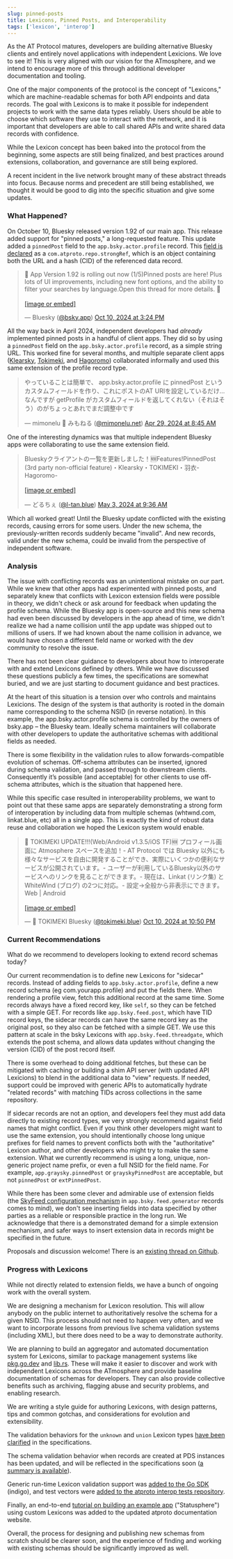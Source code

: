 ```yaml
---
slug: pinned-posts
title: Lexicons, Pinned Posts, and Interoperability
tags: ['lexicon', 'interop']
---
```


As the AT Protocol matures, developers are building alternative Bluesky clients and entirely novel applications with independent Lexicions. We love to see it! This is very aligned with our vision for the ATmosphere, and we intend to encourage more of this through additional developer documentation and tooling.

One of the major components of the protocol is the concept of "Lexicons," which are machine-readable schemas for both API endpoints and data records. The goal with Lexicons is to make it possible for independent projects to work with the same data types reliably. Users should be able to choose which software they use to interact with the network, and it is important that developers are able to call shared APIs and write shared data records with confidence.

While the Lexicon concept has been baked into the protocol from the beginning, some aspects are still being finalized, and best practices around extensions, collaboration, and governance are still being explored.

A recent incident in the live network brought many of these abstract threads into focus. Because norms and precedent are still being established, we thought it would be good to dig into the specific situation and give some updates.

### What Happened?

On October 10, Bluesky released version 1.92 of our main app. This release added support for "pinned posts," a long-requested feature. This update added a `pinnedPost` field to the `app.bsky.actor.profile` record. This [field is declared](https://github.com/bluesky-social/atproto/blob/2676206e422233fefbf2d9d182e8d462f0957c93/lexicons/app/bsky/actor/profile.json#L44) as a `com.atproto.repo.strongRef`, which is an object containing both the URL and a hash (CID) of the referenced data record.

<!-- EMBED v1.92 announcement: https://bsky.app/profile/bsky.app/post/3l66vf2q4pi26 -->
<blockquote class="bluesky-embed" data-bluesky-uri="at://did:plc:z72i7hdynmk6r22z27h6tvur/app.bsky.feed.post/3l66vf2q4pi26" data-bluesky-cid="bafyreibonvobqqubi5aklhvd3t56utmp6yf5c5riifd4lobowdwi6sayei"><p lang="en">📢 App Version 1.92 is rolling out now (1/5)Pinned posts are here! Plus lots of UI improvements, including new font options, and the ability to filter your searches by language.Open this thread for more details. 🧵<br/><br/><a href="https://bsky.app/profile/did:plc:z72i7hdynmk6r22z27h6tvur/post/3l66vf2q4pi26?ref_src=embed">[image or embed]</a></p>&mdash; Bluesky (<a href="https://bsky.app/profile/did:plc:z72i7hdynmk6r22z27h6tvur?ref_src=embed">@bsky.app</a>) <a href="https://bsky.app/profile/did:plc:z72i7hdynmk6r22z27h6tvur/post/3l66vf2q4pi26?ref_src=embed">Oct 10, 2024 at 3:24 PM</a></blockquote><script async src="https://embed.bsky.app/static/embed.js" charset="utf-8"></script>

All the way back in April 2024, independent developers had _already_ implemented pinned posts in a handful of client apps. They did so by using a `pinnedPost` field on the `app.bsky.actor.profile` record, as a simple string URL. This worked fine for several months, and multiple separate client apps ([Klearsky](https://klearsky.pages), [Tokimeki](https://tokimeki.blue), and [Hagoromo](https://hagoromo.relog.tech)) collaborated informally and used this same extension of the profile record type.

<!-- EMBED April 2024: original note https://bsky.app/profile/mimonelu.net/post/3krbslukrq22k -->
<blockquote class="bluesky-embed" data-bluesky-uri="at://did:plc:ilxxgyz7oz7mysber4omeqrg/app.bsky.feed.post/3krbslukrq22k" data-bluesky-cid="bafyreig3vaklphdozmgby4b4v7ggvxfs764diu4mtveifzxlamj2gcvchi"><p lang="ja">やっていることは簡単で、 app.bsky.actor.profile に pinnedPost というカスタムフィールドを作り、これにポストのAT URIを設定しているだけ…なんですが getProfile がカスタムフィールドを返してくれない（それはそう）のがちょっとあれでまだ調整中です</p>&mdash; mimonelu 🦀 みもねる (<a href="https://bsky.app/profile/did:plc:ilxxgyz7oz7mysber4omeqrg?ref_src=embed">@mimonelu.net</a>) <a href="https://bsky.app/profile/did:plc:ilxxgyz7oz7mysber4omeqrg/post/3krbslukrq22k?ref_src=embed">Apr 29, 2024 at 8:45 AM</a></blockquote><script async src="https://embed.bsky.app/static/embed.js" charset="utf-8"></script>

One of the interesting dynamics was that multiple independent Bluesky apps were collaborating to use the same extension field.

<!-- EMBED: https://bsky.app/profile/l-tan.blue/post/3krlxdxdfdd2w -->
<blockquote class="bluesky-embed" data-bluesky-uri="at://did:plc:qcruz6j42vap6uhur4yeisef/app.bsky.feed.post/3krlxdxdfdd2w" data-bluesky-cid="bafyreiaple5g5a6s6e37ufsn3ykfrn776ijmfrwnmpy7u4nf6gf37tryha"><p lang="ja">Blueskyクライアントの一覧を更新しました！🆕Features!PinnedPost (3rd party non-official feature)・Klearsky・TOKIMEKI・羽衣-Hagoromo-<br/><br/><a href="https://bsky.app/profile/did:plc:qcruz6j42vap6uhur4yeisef/post/3krlxdxdfdd2w?ref_src=embed">[image or embed]</a></p>&mdash; どるちぇ (<a href="https://bsky.app/profile/did:plc:qcruz6j42vap6uhur4yeisef?ref_src=embed">@l-tan.blue</a>) <a href="https://bsky.app/profile/did:plc:qcruz6j42vap6uhur4yeisef/post/3krlxdxdfdd2w?ref_src=embed">May 3, 2024 at 9:36 AM</a></blockquote><script async src="https://embed.bsky.app/static/embed.js" charset="utf-8"></script>

Which all worked great! Until the Bluesky update conflicted with the existing records, causing errors for some users. Under the new schema, the previously-written records suddenly became "invalid". And new records, valid under the new schema, could be invalid from the perspective of independent software.

### Analysis

The issue with conflicting records was an unintentional mistake on our part. While we knew that other apps had experimented with pinned posts, and separately knew that conflicts with Lexicon extension fields were possible in theory, we didn't check or ask around for feedback when updating the profile schema. While the Bluesky app is open-source and this new schema had even been discussed by developers in the app ahead of time, we didn't realize we had a name collision until the app update was shipped out to millions of users. If we had known about the name collision in advance, we would have chosen a different field name or worked with the dev community to resolve the issue.

There has not been clear guidance to developers about how to interoperate with and extend Lexicons defined by others. While we have discussed these questions publicly a few times, the specifications are somewhat buried, and we are just starting to document guidance and best practices.

At the heart of this situation is a tension over who controls and maintains Lexicions. The design of the system is that authority is rooted in the domain name corresponding to the schema NSID (in reverse notation). In this example, the app.bsky.actor.profile schema is controlled by the owners of bsky.app – the Bluesky team. Ideally schema maintainers will collaborate with other developers to update the authoritative schemas with additional fields as needed.

There is some flexibility in the validation rules to allow forwards-compatible evolution of schemas. Off-schema attributes can be inserted, ignored during schema validation, and passed through to downstream clients. Consequently it’s possible (and acceptable) for other clients to use off-schema attributes, which is the situation that happened here.

While this specific case resulted in interoperability problems, we want to point out that these same apps are separately demonstrating a strong form of interoperation by including data from multiple schemas (whtwnd.com, linkat.blue, etc) all in a single app. This is exactly the kind of robust data reuse and collaboration we hoped the Lexicon system would enable.

<!-- EMBED: https://bsky.app/profile/tokimeki.blue/post/3l67oc7d2pq27 -->
<blockquote class="bluesky-embed" data-bluesky-uri="at://did:plc:4tr5dqti7nmu6g2czpthntak/app.bsky.feed.post/3l67oc7d2pq27" data-bluesky-cid="bafyreieopijbllr7ydxjxa5gsba2cyba3wrmnzhmdourpzcqfqsu2kef2y"><p lang="ja">🌈 TOKIMEKI UPDATE!!!(Web/Android v1.3.5/iOS TF)🆕 プロフィール画面に Atmosphere スペースを追加！- AT Protocol では Bluesky 以外にも様々なサービスを自由に開発することができ、実際にいくつかの便利なサービスが公開されています。- ユーザーが利用しているBluesky以外のサービスへのリンクを見ることができます。- 現在は、Linkat (リンク集) と WhiteWind (ブログ) の2つに対応。- 設定→全般から非表示にできます。Web | Android<br/><br/><a href="https://bsky.app/profile/did:plc:4tr5dqti7nmu6g2czpthntak/post/3l67oc7d2pq27?ref_src=embed">[image or embed]</a></p>&mdash; 🌈 TOKIMEKI Bluesky (<a href="https://bsky.app/profile/did:plc:4tr5dqti7nmu6g2czpthntak?ref_src=embed">@tokimeki.blue</a>) <a href="https://bsky.app/profile/did:plc:4tr5dqti7nmu6g2czpthntak/post/3l67oc7d2pq27?ref_src=embed">Oct 10, 2024 at 10:50 PM</a></blockquote><script async src="https://embed.bsky.app/static/embed.js" charset="utf-8"></script>

### Current Recommendations

What do we recommend to developers looking to extend record schemas today?

Our current recommendation is to define new Lexicons for "sidecar" records. Instead of adding fields to `app.bsky.actor.profile`, define a new record schema (eg com.yourapp.profile) and put the fields there. When rendering a profile view, fetch this additional record at the same time. Some records always have a fixed record key, like `self`, so they can be fetched with a simple GET. For records like `app.bsky.feed.post`, which have TID record keys, the sidecar records can have the same record key as the original post, so they also can be fetched with a simple GET. We use this pattern at scale in the bsky Lexicons with `app.bsky.feed.threadgate`, which extends the post schema, and allows data updates without changing the version (CID) of the post record itself.

There is some overhead to doing additional fetches, but these can be mitigated with caching or building a shim API server (with updated API Lexicions) to blend in the additional data to "view" requests. If needed, support could be improved with generic APIs to automatically hydrate "related records" with matching TIDs across collections in the same repository.

If sidecar records are not an option, and developers feel they must add data directly to existing record types, we very strongly recommend against field names that might conflict. Even if you think other developers might want to use the same extension, you should intentionally choose long unique prefixes for field names to prevent conflicts both with the "authoritative" Lexicon author, and other developers who might try to make the same extension. What we currently recommend is using a long, unique, non-generic project name prefix, or even a full NSID for the field name. For example, `app.graysky.pinnedPost` or `grayskyPinnedPost` are acceptable, but not `pinnedPost` or `extPinnedPost`.

While there has been some clever and admirable use of extension fields (the [SkyFeed configuration mechanism](https://astrolabe-famz.onrender.com/at/redsolver.dev/app.bsky.feed.generator/aaaf7pgw4xqhu) in `app.bsky.feed.generator` records comes to mind), we don't see inserting fields into data specified by other parties as a reliable or responsible practice in the long run. We acknowledge that there is a demonstrated demand for a simple extension mechanism, and safer ways to insert extension data in records might be specified in the future.

Proposals and discussion welcome! There is an [existing thread on Github](https://github.com/bluesky-social/atproto/discussions/1889).

### Progress with Lexicons

While not directly related to extension fields, we have a bunch of ongoing work with the overall system.

We are designing a mechanism for Lexicon resolution. This will allow anybody on the public internet to authoritatively resolve the schema for a given NSID. This process should not need to happen very often, and we want to incorporate lessons from previous live schema validation systems (including XML), but there does need to be a way to demonstrate authority.

We are planning to build an aggregator and automated documentation system for Lexicons, similar to package management systems like [pkg.go.dev](https://pkg.go.dev) and [lib.rs](https://lib.rs). These will make it easier to discover and work with independent Lexicons across the ATmosphere and provide baseline documentation of schemas for developers. They can also provide collective benefits such as archiving, flagging abuse and security problems, and enabling research.

We are writing a style guide for authoring Lexicons, with design patterns, tips and common gotchas, and considerations for evolution and extensibility.

The validation behaviors for the `unknown` and `union` Lexicon types [have been clarified](https://github.com/bluesky-social/atproto-website/pull/349) in the specifications.

The schema validation behavior when records are created at PDS instances has been updated, and will be reflected in the specifications soon ([a summary is available](https://github.com/bluesky-social/atproto-website/issues/353)).

Generic run-time Lexicon validation support was [added to the Go SDK](https://github.com/bluesky-social/indigo/pull/420) (indigo), and test vectors were [added to the atproto interop tests repository](https://github.com/bluesky-social/atproto-interop-tests/tree/main/lexicon).

Finally, an end-to-end [tutorial on building an example app](https://atproto.com/guides/applications) ("Statusphere") using custom Lexicons was added to the updated atproto documentation website.

Overall, the process for designing and publishing new schemas from scratch should be clearer soon, and the experience of finding and working with existing schemas should be significantly improved as well.
